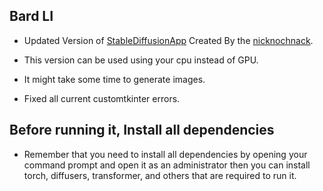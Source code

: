 ## Bard LI

- Updated Version of [StableDiffusionApp](https://github.com/nicknochnack/StableDiffusionApp) Created By the [nicknochnack](https://github.com/nicknochnack).

- This version can be used using your cpu instead of GPU.

- It might take some time to generate images.

- Fixed all current customtkinter errors.

## Before running it, Install all dependencies
  
- Remember that you need to install all dependencies by opening your command prompt and open it as an administrator then you can install torch, diffusers, transformer, and others that are required to run it.
